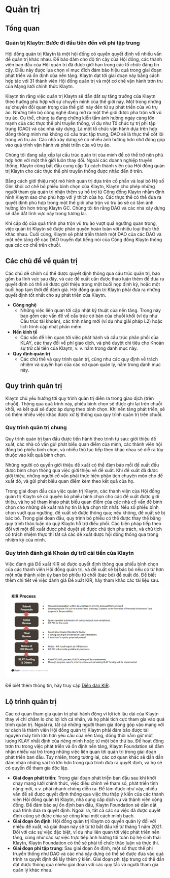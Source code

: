 # Quản trị <a id="governance"></a>

## Tổng quan <a id="overview"></a>

### Quản trị Klaytn: Bước đi đầu tiên đến với phi tập trung <a id="klaytn-governance-taking-the-first-step-to-decentralization"></a>

Hội đồng quản trị Klaytn là một hội đồng có quyền quyết định về nhiều vấn đề quản trị khác nhau. Để bảo đảm cho độ tin cậy của Hội đồng, các thành viên ban đầu của Hội quản trị đã được giới hạn trong các tổ chức đáng tin cậy. Điều này được lựa chọn vì mục đích đảm bảo hiệu quả trong giai đoạn phát triển và ổn định của nền tảng. Klaytn đạt tới giai đoạn này bằng cách hợp tác với 31 thành viên Hội đồng quản trị và một cơ chế vận hành trơn tru của Mạng lưới chính thức Klaytn.

Klaytn tin rằng việc quản trị Klaytn sẽ dẫn dắt sự tăng trưởng của Klaytn theo hướng phù hợp với sự chuyển mình của thế giới này. Một trong những sự chuyển đổi quan trọng của thế giới này đến từ sự phát triển của vũ trụ ảo. Những tiến bộ công nghệ đang mở ra một thế giới được pha trộn với vũ trụ ảo. Cụ thể, chúng ta đang chứng kiến tầm ảnh hưởng ngày càng lớn mạnh của các thực thể phi truyền thống, ví dụ như Tổ chức tự trị phi tập trung (DAO) và các nhà xây dựng. Là một tổ chức vận hành dựa trên hợp đồng thông minh mà không có cấu trúc tập trung, DAO sẽ là thực thể cốt lõi trong vũ trụ ảo. Các nhà xây dựng sẽ có nhiều ảnh hưởng hơn nhờ đóng góp vào quá trình vận hành và phát triển của vũ trụ ảo.

Chúng tôi đang sắp xếp lại cấu trúc quản trị của mình để có thể trở nên phù hợp hơn với một thế giới luôn thay đổi. Ngoài các doanh nghiệp truyền thống, Klaytn cũng bắt đầu cung cấp Tư cách thành viên của Hội đồng quản trị Klaytn cho các thực thể phi truyền thống được nhắc đến ở trên.

Bằng cách giới thiệu một mô hình quản trị dựa trên cổ phần và loại bỏ Hệ số Gini khỏi cơ chế bỏ phiếu bình chọn của Klaytn, Klaytn cho phép những người tham gia quản trị nhận thêm sự hỗ trợ từ Cộng đồng Klaytn nhằm định hình Klaytn sao cho phù hợp với ý thích của họ. Các thực thể có thể đưa ra quyết định phù hợp trong một thế giới pha trộn vũ trụ ảo sẽ có tầm ảnh hưởng lớn hơn tròng Klaytn GC. Chúng tôi tin rằng DAO và các nhà xây dựng sẽ dẫn dắt lĩnh vực này trong tương lai.

Khi cấp độ của quá trình pha trộn vũ trụ ảo vượt quá ngưỡng quan trọng, việc quản trị Klaytn sẽ được phân quyền hoàn toàn với nhiều loại thực thế khác nhau. Cuối cùng, Klaytn sẽ phát triển thành một DAO của các DAO và một nền tảng để các DAO truyền đạt tiếng nói của Cộng đồng Klaytn thông qua các cơ chế trên chuỗi.

## Các chủ đề về quản trị <a id="governance-topics"></a>

Các chủ đề chính có thể được quyết định thông qua cấu trúc quản trị, bao gồm ba lĩnh vực sau đây, và các đề xuất cần được thảo luận thêm để đưa ra quyết định có thể sẽ được giới thiệu trong một buổi họp định kỳ, hoặc một buổi họp tạm thời để đánh giá. Hội đồng quản trị Klaytn phải đưa ra những quyết định tốt nhất cho sự phát triển của Klaytn.

- **Công nghệ**
  - Những việc liên quan tới cập nhật kỹ thuật của nền tảng. Trong này bao gồm các vấn đề về cấu trúc cơ bản của chuỗi khối (ví dụ như Cấu trúc tài khoản), các tính năng mới (ví dụ như giải pháp L2) hoặc lịch trình cập nhật phần mềm.
- **Nền kinh tế**
  - Các vấn đề liên quan tới việc phát hành và cấu trúc phân phối của KLAY, các thay đổi về phí giao dịch, và phê duyệt chi tiêu cho Khoản sự trữ cải tiến của Klaytn, v. v. nằm trong danh mục này.
- **Quy định quản trị**
  - Các chủ thể và quy trình quản trị, cũng như các quy định về trách nhiệm và quyền hạn của các cơ quan quản lý, nằm trong danh mục này.

## Quy trình quản trị <a id="governance-process"></a>

Klaytn chủ yếu hướng tới quy trình quản trị diễn ra trong giao dịch (trên chuỗi). Thông qua quá trình này, phiếu bình chọn sẽ được ghi lại trên chuỗi khối, và kết quả sẽ được áp dụng theo bình chọn. Khi nền tảng phát triển, sẽ có thêm nhiều việc khác được xử lý thông qua quy trình quản trị trên chuỗi.

### Quy trình quản trị chung <a id="general-governance-process"></a>

Quy trình quản trị ban đầu được tiến hành theo trình tự sau: giới thiệu đề xuất, các nhà cố vấn gửi phát biểu quan điểm của mình, các thành viên hội đồng bỏ phiếu bình chọn, và nhiều thủ tục tiếp theo khác nhau sẽ diễ ra tùy thuộc vào kết quả bình chọn.

Những người có quyền giới thiệu đề xuất có thể đảm bảo mỗi đề xuất đều được bình chọn thông qua việc giới thiệu về đề xuất. Khi đề xuất đã được giới thiệu, những người cố vấn phải thực hiện phân tích chuyên môn cho đề xuất đó, và gửi phát biểu quan điểm kèm theo kết quả của họ.

Trong giai đoạn đầu của việc quản trị Klaytn, các thành viên của Hội đồng quản trị Klaytn sẽ có quyền bỏ phiếu bình chọn cho các đề xuất được giới thiệu, và họ sẽ tham khảo phát biểu quan điểm của các nhà cố vấn đề bình chọn cho những đề xuất mà họ tin là lựa chọn tốt nhất. Nếu số phiếu bình chọn vượt qua ngưỡng, đề xuất sẽ được thông qua; nếu không, đề xuất sẽ bị bác bỏ. Trong giai đoạn đầu, quy trình bỏ phiếu có thể được thay thế bằng quy trình thảo luận do quỹ Klaytn hỗ trợ điều phối. Các biện pháp tiếp theo đối với một đề xuất được phê duyệt sẽ được chủ tịch phụ trách, và chủ tịch có trách nhiệm thực thi tất cả các đề xuất được hội đồng thông qua trong nhiệm kỳ của mình.

### Quy trình đánh giá Khoản dự trữ cải tiến của Klaytn <a id="klaytn-improvement-reserve-review-process"></a>


Việc đánh giá Đề xuất KIR sẽ được quyết định thông qua phiếu bình chọn của các thành viên Hội đồng quản trị, và đề xuất sẽ bị bác bỏ nếu có từ hơn một nửa thành viên ủy ban bỏ phiếu từ chối (bác bỏ) đề xuất đó. Để biết thêm chi tiết về việc đánh giá Đề xuất KIR, hãy tham khảo các tài liệu sau.

![kir_process](../images/kir_process.png)

Để biết thêm thông tin, hãy truy cập [Diễn đàn KIR](https://kir.klaytn.foundation/).

## Lộ trình quản trị <a id="governance-roadmap"></a>

Các cơ quan tham gia quản trị phải hành động vì lợi ích lâu dài của Klaytn thay vì chỉ chăm lo cho lợi ích cá nhân, và họ phải tích cực tham gia vào quá trình quản trị. Ngoài ra, tất cả những người tham gia đóng góp vào mạng với tư cách là thành viên Hội đồng quản trị Klaytn phải đảm bảo được tài nguyên máy tính lớn hơn yêu cầu của nền tảng, đồng thời nắm giữ một lượng KLAY nhất định của riêng mình hoặc từ một bên thứ ba. Để hoạt động trơn tru trong việc phát triển và ổn định nền tảng, Klaytn Foundation sẽ đảm nhận nhiều vai trò trong những việc liên quan tới quản trị trong giai đoạn phát triển ban đầu. Tuy nhiên, trong tương lai, các cơ quan khác sẽ dần dần đảm nhận những vai trò lớn hơn trong quá trình đưa ra quyết định, và họ sẽ có quyền để tham gia độc lập.

* **Giai đoạn phát triển**: Trong giai đoạn phát triển ban đầu sau khi khởi chạy mạng lưới chính thức, việc điều chỉnh về tham số, phát triển tính năng mới, v.v. phải nhanh chóng diễn ra. Để làm được như vậy, nhiều vấn đề sẽ được quyết định thông qua việc thu thập ý kiến của các thành viên Hội đồng quản trị Klaytn, nhà cung cấp dịch vụ và thành viên cộng đồng. Để đảm bảo sự ổn định ban đầu, Klaytn Foundation sẽ dẫn dắt quá trình đưa ra quyết định. Ngoài ra, tất cả các sự việc đã được quyết định cũng sẽ được chia sẻ công khai một cách minh bạch.
* **Giai đoạn ổn định**: Hội đồng quản trị Klaytn có quyền quản lý đối với nhiều đề xuất, và giai đoạn này sẽ từ từ bắt đầu kể từ tháng 1 năm 2021. Đối với các sự việc đặc biệt, ví dụ như liên quan tới việc phát triển nền tảng, cũng như các sự việc trực tiếp ảnh hưởng tới toàn bộ hệ sinh thái Klaytn, Klaytn Foundation có thể sẽ phải tổ chức thảo luận và thực thi.
* **Giai đoạn phi tập trung**: Sau giai đoạn ổn định, một số thực thể phi truyền thống như DAO và các nhà xây dựng có thể sẽ được đưa vào quá trình ra quyết định để lấy thêm ý kiến. Giai đoạn phi tập trung có thể dần đạt được thông qua nhiều giai đoạn với các quy tắc và người tham gia quản lý khác nhau.
